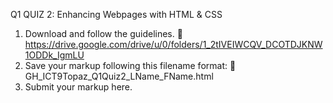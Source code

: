 Q1 QUIZ 2: Enhancing Webpages with  HTML & CSS

1. Download and follow the guidelines.
    📂https://drive.google.com/drive/u/0/folders/1_2tIVEIWCQV_DCOTDJKNW1ODDk_IgmLU
2. Save your markup following this filename format:
    🚨 GH_ICT9Topaz_Q1Quiz2_LName_FName.html
3. Submit your markup here.

